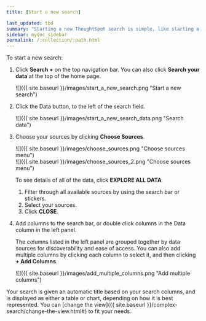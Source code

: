 ```yaml
---
title: [Start a new search]

last_updated: tbd
summary: "Starting a new ThoughtSpot search is simple, like starting a new Google search."
sidebar: mydoc_sidebar
permalink: /:collection/:path.html
---
```

To start a new search:

1. Click **Search +** on the top navigation bar. You can also click **Search your data** at the top of the home page.

     ![]({{ site.baseurl }}/images/start_a_new_search.png "Start a new search")
2. Click the Data button, to the left of the search field.

     ![]({{ site.baseurl }}/images/start_a_new_search_data.png "Search data")


3. Choose your sources by clicking **Choose Sources**.

     ![]({{ site.baseurl }}/images/choose_sources.png "Choose sources menu")
     <br>
     ![]({{ site.baseurl }}/images/choose_sources_2.png "Choose sources menu")

     To see details of all of the data, click **EXPLORE ALL DATA**.

    1. Filter through all available sources by using the search bar or stickers.
    2. Select your sources.
    3. Click **CLOSE**.

3. Add columns to the search bar, or double click columns in the Data column in the left panel.

   The columns listed in the left panel are grouped together by data sources for discoverability and ease of access. You can also add multiple columns by clicking each column to select it, and then clicking **+ Add Columns**.

     ![]({{ site.baseurl }}/images/add_multiple_columns.png "Add multiple columns")

Your search is given an automatic title based on your search columns, and is displayed as either a table or chart, depending on how it is best represented. You can [change the view]({{ site.baseurl }}/complex-search/change-the-view.html#) to fit your needs.
